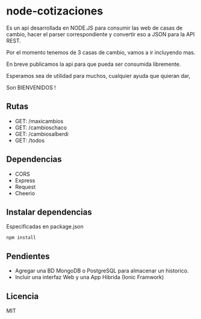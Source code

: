 # node-cotizaciones

Es un api desarrollada en NODE.JS para consumir las web de casas de cambio,
hacer el parser correspondiente y convertir eso a JSON para la API REST.

Por el momento tenemos de 3 casas de cambio, vamos a ir incluyendo mas.

En breve publicamos la api para que pueda ser consumida libremente.

Esperamos sea de utilidad para muchos, cualquier ayuda que quieran dar,

Son BIENVENIDOS !

## Rutas

- GET: /maxicambios
- GET: /cambioschaco
- GET: /cambiosalberdi
- GET: /todos

## Dependencias

- CORS
- Express
- Request
- Cheerio

## Instalar dependencias

Especificadas en package.json

```console
npm install
```
## Pendientes

- Agregar una BD MongoDB o PostgreSQL para almacenar un historico.
- Incluir una interfaz Web y una App Hibrida (Ionic Framwork)

## Licencia

MIT
